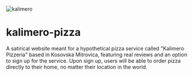 
![kalimero](https://github.com/Slyor/kalimero-pizza/assets/60397660/393d3321-3cec-4957-96e5-5efd2e3d4bea)


# kalimero-pizza
A satirical website meant for a hypothetical pizza service called "Kalimero Pizzeria" based in Kosovska Mitrovica, featuring real reviews and an option to sign up for the service. Upon sign up, users will be able to order pizza directly to their home, no matter their location in the world.
